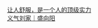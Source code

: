   
[让人舒服，是一个人的顶级实力](http://www.dianyue.me/archives/823/mxqyrhrvgqtxw5sm/)  
[义气刘家｜盛向阳](http://www.dianyue.me/archives/587/5j8rabk8ofprnijy/)